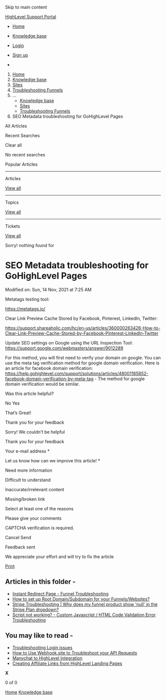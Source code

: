 Skip to main content

[ HighLevel Support Portal ](https://help.gohighlevel.com)

  * [ Home ](/support/home)
  * [ Knowledge base ](/support/solutions)

  * [Login](/support/login)
  * [Sign up](/support/signup)
  * 

  1. [Home](/support/home)
  2. [Knowledge base](/support/solutions)
  3. [Sites](/support/solutions/48000449581)
  4. [Troubleshooting Funnels](/support/solutions/folders/48000666012)
  5. ... 
     * [Knowledge base](/support/solutions)
     * [Sites](/support/solutions/48000449581)
     * [Troubleshooting Funnels](/support/solutions/folders/48000666012)
  6. SEO Metadata troubleshooting for GoHighLevel Pages

All  Articles 

Recent Searches

Clear all

No recent searches

Popular Articles

* * *

Articles

[View all](/support/search/solutions)

* * *

Topics

[View all](/support/search/topics)

* * *

Tickets

[View all](/support/search/tickets)

Sorry! nothing found for   

# SEO Metadata troubleshooting for GoHighLevel Pages

Modified on: Sun, 14 Nov, 2021 at 7:25 AM

Metatags testing tool:

<https://metatags.io/>

Clear Link Preview Cache Stored by Facebook, Pinterest, LinkedIn, Twitter:

<https://support.shareaholic.com/hc/en-us/articles/360000263426-How-to-Clear-Link-Preview-Cache-Stored-by-Facebook-Pinterest-LinkedIn-Twitter>

Update SEO settings on Google using the URL Inspection Tool: <https://support.google.com/webmasters/answer/9012289>

For this method, you will first need to verify your domain on google. You can use the meta tag verification method for google domain verification. Here is an article for facebook domain verification: <https://help.gohighlevel.com/support/solutions/articles/48001185852-facebook-domain-verification-by-meta-tag> \- The method for google domain verification would be similar.

Was this article helpful?

No  Yes 

That’s Great!

Thank you for your feedback

Sorry! We couldn't be helpful

Thank you for your feedback

Your e-mail address *

Let us know how can we improve this article! *

Need more information 

Difficult to understand 

Inaccurate/irrelevant content 

Missing/broken link 

Select at least one of the reasons 

Please give your comments 

CAPTCHA verification is required. 

Cancel  Send 

Feedback sent

We appreciate your effort and will try to fix the article

[Print](javascript:print\(\))

## Articles in this folder -

  * [Instant Redirect Page - Funnel Troubleshooting](/support/solutions/articles/48000980323-instant-redirect-page-funnel-troubleshooting)
  * [How to set up Root Domain/Subdomain for your Funnels/Websites?](/support/solutions/articles/48001153720-how-to-set-up-root-domain-subdomain-for-your-funnels-websites-)
  * [Stripe Troubleshooting | Why does my funnel product show 'null' in the Stripe Plan dropdown?](/support/solutions/articles/48001158591-stripe-troubleshooting-why-does-my-funnel-product-show-null-in-the-stripe-plan-dropdown-)
  * [Script not working? - Custom Javascript / HTML Code Validation Error Troubleshooting](/support/solutions/articles/48001159729-script-not-working-custom-javascript-html-code-validation-error-troubleshooting)

## You may like to read -

  * [Troubleshooting Login issues](/support/solutions/articles/48001207047-troubleshooting-login-issues)
  * [How to Use Webhook.site to Troubleshoot your API Requests](/support/solutions/articles/48001212085-how-to-use-webhook-site-to-troubleshoot-your-api-requests)
  * [Manychat to HighLevel Integration](/support/solutions/articles/48001158874-manychat-to-highlevel-integration)
  * [Creating Affiliate Links from HighLevel Landing Pages](/support/solutions/articles/48001209303-creating-affiliate-links-from-highlevel-landing-pages)

**X**

0 of 0 []()

[Home](/support/home) [Knowledge base](/support/solutions)

